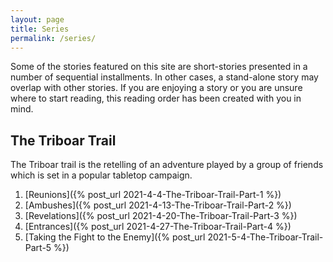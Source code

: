 ```yaml
---
layout: page
title: Series
permalink: /series/
---
```


Some of the stories featured on this site are short-stories presented in a number of sequential installments. In other cases, a stand-alone story may overlap with other stories. If you are enjoying a story or you are unsure where to start reading, this reading order has been created with you in mind.

## The Triboar Trail

The Triboar trail is the retelling of an adventure played by a group of friends which is set in a popular tabletop campaign.

1. [Reunions]({% post_url 2021-4-4-The-Triboar-Trail-Part-1 %})
2. [Ambushes]({% post_url 2021-4-13-The-Triboar-Trail-Part-2 %})
2. [Revelations]({% post_url 2021-4-20-The-Triboar-Trail-Part-3 %})
4. [Entrances]({% post_url 2021-4-27-The-Triboar-Trail-Part-4 %})
5. [Taking the Fight to the Enemy]({% post_url 2021-5-4-The-Triboar-Trail-Part-5 %})
